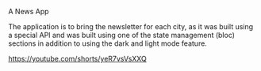 
A News App

The application is to bring the newsletter for each city, as it was built using a special API and was built using one of the state management (bloc) sections in addition to using the dark and light mode feature.

https://youtube.com/shorts/yeR7vsVsXXQ
